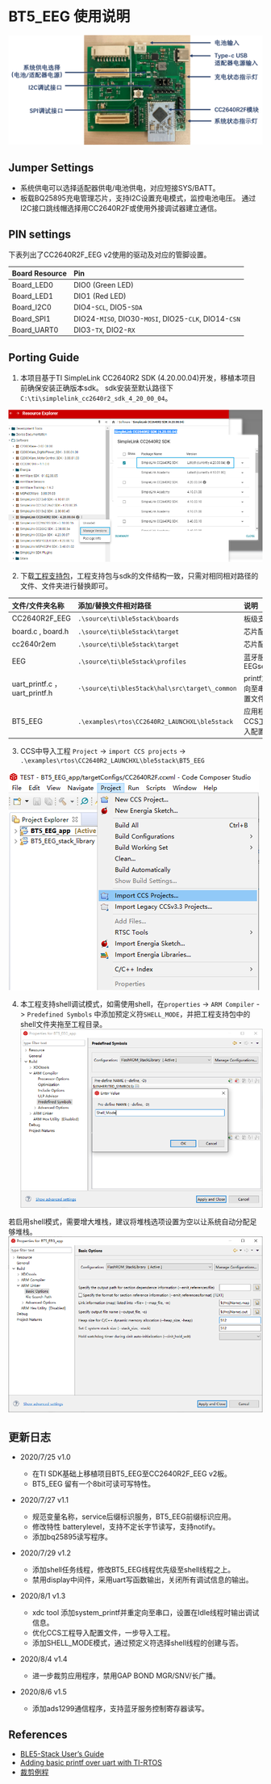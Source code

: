# BT5_EEG 使用说明
![](https://github.com/gjmsilly/BT5_EEG/blob/master/imgs/CC2640R2F_EEG_v2.png)

## Jumper Settings
- 系统供电可以选择适配器供电/电池供电，对应短接SYS/BATT。
- 板载BQ25895充电管理芯片，支持I2C设置充电模式，监控电池电压。
通过I2C接口跳线帽选择用CC2640R2F或使用外接调试器建立通信。

## PIN settings
下表列出了CC2640R2F_EEG v2使用的驱动及对应的管脚设置。


| Board Resource           | Pin                                                    |
| :------------------------| :------------------------------------------------------|
| Board_LED0               | DIO0 (Green LED)                                       |
| Board_LED1               | DIO1 (Red LED)                                         |
| Board_I2C0               | DIO4-`SCL`, DIO5-`SDA`                                 |
| Board_SPI1               | DIO24-`MISO`, DIO30-`MOSI`, DIO25-`CLK`, DIO14-`CSN`   |
| Board_UART0              | DIO3-`TX`, DIO2-`RX`                                   |

## Porting Guide
1. 本项目基于TI SimpleLink CC2640R2 SDK (4.20.00.04)开发，移植本项目前确保安装正确版本sdk。
sdk安装至默认路径下`C:\ti\simplelink_cc2640r2_sdk_4_20_00_04`。

![](https://github.com/gjmsilly/BT5_EEG/blob/master/imgs/sdk_version_manage.png)

2. 下载[工程支持包](https://github.com/gjmsilly/BT5_EEG )，工程支持包与sdk的文件结构一致，只需对相同相对路径的文件、文件夹进行替换即可。

| 文件/文件夹名称                 | 添加/替换文件相对路径                          | 说明                 	          |
| :-------------------------------| :----------------------------------------------|:---------------------------------|
| CC2640R2F_EEG                   | `.\source\ti\ble5stack\boards`                 | 板级支持包                       |
| board.c , board.h               | `.\source\ti\ble5stack\target`                 | 芯片配置                         |
| cc2640r2em                      | `.\source\ti\ble5stack\target`                 | 芯片配置                         |
| EEG                             | `.\source\ti\ble5stack\profiles`               | 蓝牙服务：EEGservice             |
| uart_printf.c ， uart_printf.h  | `·\source\ti\bles5tack\hal\src\target\_common` | printf重定向至串口配置文件       |
| BT5_EEG                         | `.\examples\rtos\CC2640R2_LAUNCHXL\ble5stack`  | 应用程序及CCS工程导入配置文件    |

3. CCS中导入工程
   `Project` -> `import CCS projects` -> `.\examples\rtos\CC2640R2_LAUNCHXL\ble5stack\BT5_EEG`
   
![](https://github.com/gjmsilly/BT5_EEG/blob/master/imgs/import_ccs_project.png) 

4. 本工程支持shell调试模式，如需使用shell，在`properties` -> `ARM Compiler` -> `Predefined Symbols` 中添加预定义符`SHELL_MODE`，并把工程支持包中的shell文件夹拖至工程目录。 
![](https://github.com/gjmsilly/BT5_EEG/blob/master/imgs/shell_mode.png) 

若启用shell模式，需要增大堆栈，建议将堆栈选项设置为空以让系统自动分配足够堆栈。
![](https://github.com/gjmsilly/BT5_EEG/blob/master/imgs/allocate_heap.png) 

## 更新日志
- 2020/7/25   v1.0

  - 在TI SDK基础上移植项目BT5_EEG至CC2640R2F_EEG v2板。
  - BT5_EEG 留有一个8bit可读可写特性。
  
- 2020/7/27   v1.1

  - 规范变量名称，service后缀标识服务，BT5_EEG前缀标识应用。
  - 修改特性 batterylevel，支持不定长字节读写，支持notify。
  - 添加bq25895读写程序。

- 2020/7/29   v1.2

  - 添加shell任务线程，修改BT5_EEG线程优先级至shell线程之上。
  - 禁用display中间件，采用uart写函数输出，关闭所有调试信息的输出。
  
- 2020/8/1   v1.3

  - xdc tool 添加system_printf并重定向至串口，设置在Idle线程时输出调试信息。
  - 优化CCS工程导入配置文件，一步导入工程。
  - 添加SHELL_MODE模式，通过预定义符选择shell线程的创建与否。

- 2020/8/4   v1.4  
  
  - 进一步裁剪应用程序，禁用GAP BOND MGR/SNV/长广播。
  
- 2020/8/6   v1.5  
  
  - 添加ads1299通信程序，支持蓝牙服务控制寄存器读写。

## References
- [BLE5-Stack User’s Guide](http://dev.ti.com/tirex/explore/content/simplelink_cc2640r2_sdk_3_20_00_21/docs/ble5stack/ble_user_guide/html/ble-stack-5.x-guide/index-cc2640.html#stack-user-s-guide)
- [Adding basic printf over uart with TI-RTOS](https://processors.wiki.ti.com/index.php/CC26xx_Adding_basic_printf_over_uart_with_TI-RTOS)
- [裁剪例程](https://e2echina.ti.com/question_answer/wireless_connectivity/bluetooth/f/103/t/189813?tisearch=e2e-sitesearch&keymatch=ble%20%E8%87%AA%E5%8A%A8%E6%96%AD)